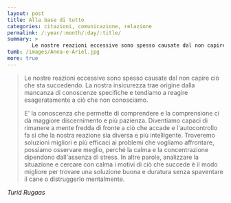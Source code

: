 ```yaml
---
layout: post
title: Alla base di tutto
categories: citazioni, comunicazione, relazione
permalink: /:year/:month/:day/:title/
summary: >
        Le nostre reazioni eccessive sono spesso causate dal non capire ciò che sta succedendo. La nostra insicurezza trae origine dalla mancanza di conoscenze specifiche e tendiamo a reagire esageratamente a ciò che non conosciamo.
tumb: /images/Anna-e-Ariel.jpg
more: true
---
```

<blockquote cite="Turid Rugaas">
<p>Le nostre reazioni eccessive sono spesso causate dal non capire ciò che sta succedendo. La nostra insicurezza trae origine dalla mancanza di conoscenze specifiche e tendiamo a reagire esageratamente a ciò che non conosciamo.</p>

<p>E' la conoscenza che permette di comprendere e la comprensione ci dà maggiore discernimento e più pazienza. Diventiamo capaci di rimanere a mente fredda di fronte a ciò che accade e l'autocontrollo fa sì che la nostra reazione sia diversa e più intelligente. Troveremo soluzioni migliori e più efficaci ai problemi che vogliamo affrontare, possiamo osservare meglio, perché la calma e la concentrazione dipendono dall'assenza di stress. In altre parole, analizzare la situazione e cercare con calma i motivi di ciò che succede è il modo migliore per trovare una soluzione buona e duratura senza spaventare il cane o distruggerlo mentalmente.</p>
</blockquote>
<cite>
  Turid Rugaas
</cite>
